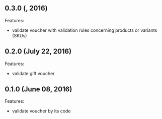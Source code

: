 ## 0.3.0 (, 2016)
Features:

  - validate voucher with validation rules concerning products or variants (SKUs)

## 0.2.0 (July 22, 2016)

Features:

  - validate gift voucher

## 0.1.0 (June 08, 2016)

Features:

  - validate voucher by its code
